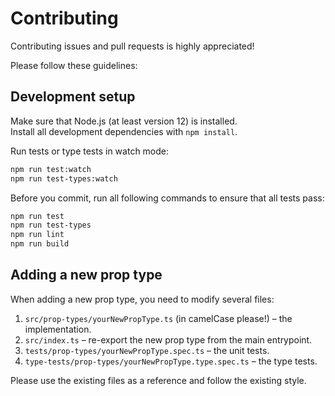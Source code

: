 # Contributing

Contributing issues and pull requests is highly appreciated!

Please follow these guidelines:

## Development setup

Make sure that Node.js (at least version 12) is installed.  
Install all development dependencies with `npm install`.

Run tests or type tests in watch mode:

```bash
npm run test:watch
npm run test-types:watch
```

Before you commit, run all following commands to ensure that all tests pass:

```bash
npm run test
npm run test-types
npm run lint
npm run build
```

## Adding a new prop type

When adding a new prop type, you need to modify several files:

1. `src/prop-types/yourNewPropType.ts` (in camelCase please!) – the implementation.
2. `src/index.ts` – re-export the new prop type from the main entrypoint.
3. `tests/prop-types/yourNewPropType.spec.ts` – the unit tests.
4. `type-tests/prop-types/yourNewPropType.type.spec.ts` – the type tests.

Please use the existing files as a reference and follow the existing style.
